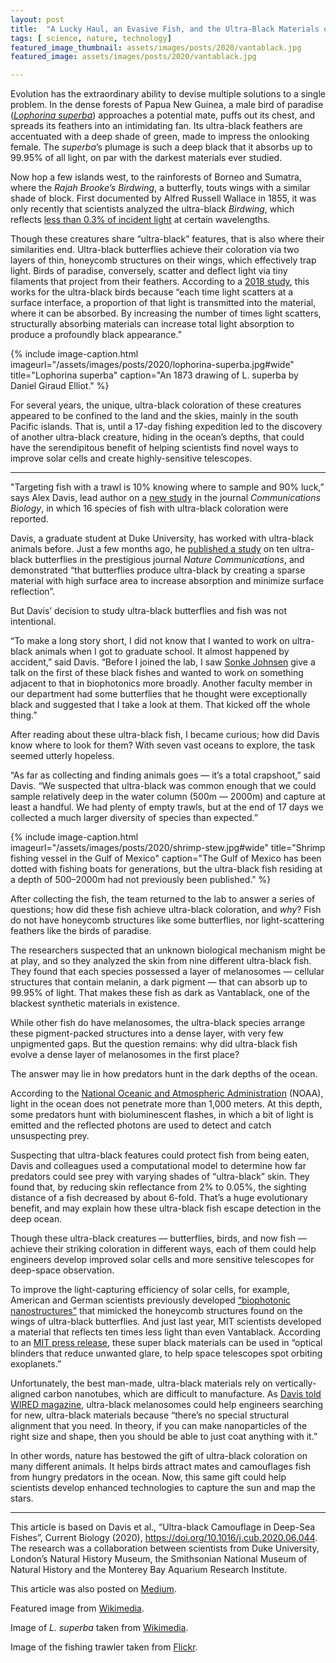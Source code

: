 ```yaml
---
layout: post
title:  "A Lucky Haul, an Evasive Fish, and the Ultra-Black Materials of the Future"
tags: [ science, nature, technology]
featured_image_thumbnail: assets/images/posts/2020/vantablack.jpg
featured_image: assets/images/posts/2020/vantablack.jpg

---
```


Evolution has the extraordinary ability to devise multiple solutions to a single problem. In the dense forests of Papua New Guinea, a male bird of paradise ([_Lophorina superba_](https://www.nature.com/articles/s41467-017-02088-w.pdf)) approaches a potential mate, puffs out its chest, and spreads its feathers into an intimidating fan. Its ultra-black feathers are accentuated with a deep shade of green, made to impress the onlooking female. The _superba_’s plumage is such a deep black that it absorbs up to 99.95% of all light, on par with the darkest materials ever studied.

Now hop a few islands west, to the rainforests of Borneo and Sumatra, where the _Rajah Brooke’s Birdwing_, a butterfly, touts wings with a similar shade of block. First documented by Alfred Russell Wallace in 1855, it was only recently that scientists analyzed the ultra-black _Birdwing_, which reflects [less than 0.3% of incident light](https://www.nature.com/articles/s41467-020-15033-1.pdf) at certain wavelengths.

Though these creatures share “ultra-black” features, that is also where their similarities end. Ultra-black butterflies achieve their coloration via two layers of thin, honeycomb structures on their wings, which effectively trap light. Birds of paradise, conversely, scatter and deflect light via tiny filaments that project from their feathers. According to a [2018 study](https://www.nature.com/articles/s41467-017-02088-w.pdf), this works for the ultra-black birds because “each time light scatters at a surface interface, a proportion of that light is transmitted into the material, where it can be absorbed. By increasing the number of times light scatters, structurally absorbing materials can increase total light absorption to produce a profoundly black appearance.”

{% include image-caption.html imageurl="/assets/images/posts/2020/lophorina-superba.jpg#wide" title="Lophorina superba" caption="An 1873 drawing of L. superba by Daniel Giraud Elliot." %}

For several years, the unique, ultra-black coloration of these creatures appeared to be confined to the land and the skies, mainly in the south Pacific islands. That is, until a 17-day fishing expedition led to the discovery of another ultra-black creature, hiding in the ocean’s depths, that could have the serendipitous benefit of helping scientists find novel ways to improve solar cells and create highly-sensitive telescopes.

***

"Targeting fish with a trawl is 10% knowing where to sample and 90% luck,” says Alex Davis, lead author on a [new study](https://www.cell.com/current-biology/pdf/S0960-9822(20)30860-5.pdf) in the journal _Communications Biology_, in which 16 species of fish with ultra-black coloration were reported.

Davis, a graduate student at Duke University, has worked with ultra-black animals before. Just a few months ago, he [published a study](https://www.nature.com/articles/s41467-020-15033-1.pdf) on ten ultra-black butterflies in the prestigious journal _Nature Communications_, and demonstrated “that butterflies produce ultra-black by creating a sparse material with high surface area to increase absorption and minimize surface reflection”.

But Davis’ decision to study ultra-black butterflies and fish was not intentional.

“To make a long story short, I did not know that I wanted to work on ultra-black animals when I got to graduate school. It almost happened by accident,” said Davis. “Before I joined the lab, I saw [Sonke Johnsen](https://biology.duke.edu/people/sonke-johnsen) give a talk on the first of these black fishes and wanted to work on something adjacent to that in biophotonics more broadly. Another faculty member in our department had some butterflies that he thought were exceptionally black and suggested that I take a look at them. That kicked off the whole thing.”

After reading about these ultra-black fish, I became curious; how did Davis know where to look for them? With seven vast oceans to explore, the task seemed utterly hopeless.

“As far as collecting and finding animals goes — it’s a total crapshoot,” said Davis. “We suspected that ultra-black was common enough that we could sample relatively deep in the water column (500m — 2000m) and capture at least a handful. We had plenty of empty trawls, but at the end of 17 days we collected a much larger diversity of species than expected.”

{% include image-caption.html imageurl="/assets/images/posts/2020/shrimp-stew.jpg#wide" title="Shrimp fishing vessel in the Gulf of Mexico" caption="The Gulf of Mexico has been dotted with fishing boats for generations, but the ultra-black fish residing at a depth of 500–2000m had not previously been published." %}

After collecting the fish, the team returned to the lab to answer a series of questions; how did these fish achieve ultra-black coloration, and _why_? Fish do not have honeycomb structures like some butterflies, nor light-scattering feathers like the birds of paradise.

The researchers suspected that an unknown biological mechanism might be at play, and so they analyzed the skin from nine different ultra-black fish. They found that each species possessed a layer of melanosomes — cellular structures that contain melanin, a dark pigment — that can absorb up to 99.95% of light. That makes these fish as dark as Vantablack, one of the blackest synthetic materials in existence.

While other fish do have melanosomes, the ultra-black species arrange these pigment-packed structures into a dense layer, with very few unpigmented gaps. But the question remains: why did ultra-black fish evolve a dense layer of melanosomes in the first place?

The answer may lie in how predators hunt in the dark depths of the ocean.

According to the [National Oceanic and Atmospheric Administration](https://oceanservice.noaa.gov/facts/light_travel.html) (NOAA), light in the ocean does not penetrate more than 1,000 meters. At this depth, some predators hunt with bioluminescent flashes, in which a bit of light is emitted and the reflected photons are used to detect and catch unsuspecting prey.

Suspecting that ultra-black features could protect fish from being eaten, Davis and colleagues used a computational model to determine how far predators could see prey with varying shades of “ultra-black” skin. They found that, by reducing skin reflectance from 2% to 0.05%, the sighting distance of a fish decreased by about 6-fold. That’s a huge evolutionary benefit, and may explain how these ultra-black fish escape detection in the deep ocean.

Though these ultra-black creatures — butterflies, birds, and now fish — achieve their striking coloration in different ways, each of them could help engineers develop improved solar cells and more sensitive telescopes for deep-space observation.

To improve the light-capturing efficiency of solar cells, for example, American and German scientists previously developed [“biophotonic nanostructures”](https://advances.sciencemag.org/content/advances/3/10/e1700232.full.pdf) that mimicked the honeycomb structures found on the wings of ultra-black butterflies. And just last year, MIT scientists developed a material that reflects ten times less light than even Vantablack. According to an [MIT press release](http://news.mit.edu/2019/blackest-black-material-cnt-0913#:~:text=In%20a%20scientific%20development%20inspired,into%20space,%E2%80%9D%20writes%20Osborne.), these super black materials can be used in “optical blinders that reduce unwanted glare, to help space telescopes spot orbiting exoplanets.”

Unfortunately, the best man-made, ultra-black materials rely on vertically-aligned carbon nanotubes, which are difficult to manufacture. As [Davis told WIRED magazine](https://www.wired.com/story/meet-the-ultra-black-vantafish/), ultra-black melanosomes could help engineers searching for new, ultra-black materials because “there’s no special structural alignment that you need. In theory, if you can make nanoparticles of the right size and shape, then you should be able to just coat anything with it.”

In other words, nature has bestowed the gift of ultra-black coloration on many different animals. It helps birds attract mates and camouflages fish from hungry predators in the ocean. Now, this same gift could help scientists develop enhanced technologies to capture the sun and map the stars.

***

This article is based on Davis et al., “Ultra-black Camouflage in Deep-Sea Fishes”, Current Biology (2020), https://doi.org/10.1016/j.cub.2020.06.044. The research was a collaboration between scientists from Duke University, London’s Natural History Museum, the Smithsonian National Museum of Natural History and the Monterey Bay Aquarium Research Institute.

This article was also posted on [Medium](https://medium.com/@NikoMcCarty/a-lucky-haul-an-evasive-fish-and-the-ultra-black-materials-of-the-future-1588276d2443).

Featured image from [Wikimedia](https://hi.wikipedia.org/wiki/%E0%A4%9A%E0%A4%BF%E0%A4%A4%E0%A5%8D%E0%A4%B0:%E0%A4%B5%E0%A5%88%E0%A4%82%E0%A4%9F%E0%A4%AC%E0%A5%87%E0%A4%B2%E0%A4%95.jpg).

Image of _L. superba_ taken from [Wikimedia](https://commons.wikimedia.org/wiki/File:Lophorina_superba.jpg).

Image of the fishing trawler taken from [Flickr](https://commons.wikimedia.org/wiki/File:Grand_Isle_-_Shrimp_Stew.jpg).